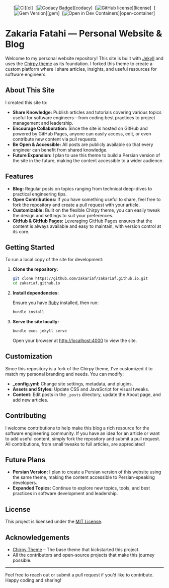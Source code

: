 <!-- markdownlint-disable-next-line -->
<div align="center">

  [![CI](https://img.shields.io/github/actions/workflow/status/cotes2020/jekyll-theme-chirpy/ci.yml?logo=github)][ci]&nbsp;
  [![Codacy Badge](https://img.shields.io/codacy/grade/4e556876a3c54d5e8f2d2857c4f43894?logo=codacy)][codacy]&nbsp;
  [![GitHub license](https://img.shields.io/github/license/cotes2020/jekyll-theme-chirpy?color=goldenrod)][license]&nbsp;
  [![Gem Version](https://img.shields.io/gem/v/jekyll-theme-chirpy?&logo=RubyGems&logoColor=ghostwhite&label=gem&color=orange)][gem]&nbsp;
  [![Open in Dev Containers](https://img.shields.io/badge/Dev_Containers-Open-deepskyblue?logo=linuxcontainers)][open-container]

</div>


# Zakaria Fatahi — Personal Website & Blog

Welcome to my personal website repository! This site is built with [Jekyll](https://jekyllrb.com/) and uses the [Chirpy theme](https://github.com/cotes2020/jekyll-theme-chirpy) as its foundation. I forked this theme to create a custom platform where I share articles, insights, and useful resources for software engineers.

## About This Site

I created this site to:
- **Share Knowledge:** Publish articles and tutorials covering various topics useful for software engineers—from coding best practices to project management and leadership.
- **Encourage Collaboration:** Since the site is hosted on GitHub and powered by GitHub Pages, anyone can easily access, edit, or even contribute new content via pull requests.
- **Be Open & Accessible:** All posts are publicly available so that every engineer can benefit from shared knowledge.
- **Future Expansion:** I plan to use this theme to build a Persian version of the site in the future, making the content accessible to a wider audience.

## Features

- **Blog:** Regular posts on topics ranging from technical deep-dives to practical engineering tips.
- **Open Contributions:** If you have something useful to share, feel free to fork the repository and create a pull request with your article.
- **Customizable:** Built on the flexible Chirpy theme, you can easily tweak the design and settings to suit your preferences.
- **GitHub & GitHub Pages:** Leveraging GitHub Pages ensures that the content is always available and easy to maintain, with version control at its core.

## Getting Started

To run a local copy of the site for development:

1. **Clone the repository:**

   ```bash
   git clone https://github.com/zakariaf/zakariaf.github.io.git
   cd zakariaf.github.io
   ```

2. **Install dependencies:**

   Ensure you have [Ruby](https://www.ruby-lang.org/) installed, then run:

   ```bash
   bundle install
   ```

3. **Serve the site locally:**

   ```bash
   bundle exec jekyll serve
   ```

   Open your browser at [http://localhost:4000](http://localhost:4000) to view the site.

## Customization

Since this repository is a fork of the Chirpy theme, I've customized it to match my personal branding and needs. You can modify:

- **_config.yml:** Change site settings, metadata, and plugins.
- **Assets and Styles:** Update CSS and JavaScript for visual tweaks.
- **Content:** Edit posts in the `_posts` directory, update the About page, and add new articles.

## Contributing

I welcome contributions to help make this blog a rich resource for the software engineering community. If you have an idea for an article or want to add useful content, simply fork the repository and submit a pull request. All contributions, from small tweaks to full articles, are appreciated!

## Future Plans

- **Persian Version:** I plan to create a Persian version of this website using the same theme, making the content accessible to Persian-speaking developers.
- **Expanded Topics:** Continue to explore new topics, tools, and best practices in software development and leadership.

## License

This project is licensed under the [MIT License](LICENSE).

## Acknowledgements

- [Chirpy Theme](https://github.com/cotes2020/jekyll-theme-chirpy) – The base theme that kickstarted this project.
- All the contributors and open-source projects that make this journey possible.

---

Feel free to reach out or submit a pull request if you’d like to contribute. Happy coding and sharing!
